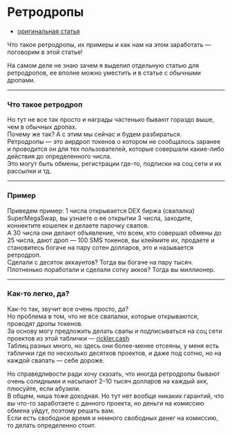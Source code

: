 # Ретродропы
- [оригинальная статья](https://teletype.in/@greezblog/retrodropy_3.12)

Что такое ретродропы, их примеры и как нам на этом заработать — поговорим в этой статье!

На самом деле не знаю зачем я выделил отдельную статью для ретродропов, ее вполне можно уместить и в статье с обычными дропами.

---

### Что такое ретродроп

Но тут не все так просто и награды частенько бывают гораздо выше, чем в обычных дропах.  
Почему же так? А с этим мы сейчас и будем разбираться.  
Ретродропы — это аирдроп токенов о котором не сообщалось заранее и проводится он для тех пользователей, которые совершали какие-либо действия до определенного числа.  
Это могут быть обмены, регистрации где-то, подписки на соц сети и их рассылки и тд.

---

### Пример

Приведем пример: 1 числа открывается DEX биржа (свапалка) SuperMegaSwap, вы узнаете о ее открытии 3 числа, заходите, коннектите кошелек и делаете парочку свапов.  
А 30 числа они делают объявление, что всем, кто совершал обмены до 25 числа, дают дроп — 100 SMS токенов, вы клеймите их, продаете и становитесь богаче на пару сотен долларов, это и называется ретродроп.  
Сделали с десяток аккаунтов? Тогда вы богаче на пару тысяч. Плотненько поработали и сделали сотку акков? Тогда вы миллионер.

---

### Как-то легко, да?

Как-то так, звучит все очень просто, да?  
Но проблема в том, что не все свапалки, которые открываются, проводят дропы токенов.  
За основу могу предложить делать свапы и подписываться на соц сети проектов из этой таблички — [rickler.cash](https://rickler.cash/)  
Таблиц разных много, но здесь они более-менее отсеяны, у меня есть таблички где по несколько десятков проектов, и даже под сотню, но на каждой свапать — себе дороже.

Но справедливости ради хочу сказать, что иногда ретродропы бывают очень солидными и насыпают 2–10 тысяч долларов на каждый акк, плюсуйте, если абузили.  
В общем, ниша тоже доходная. Но тут нет вообще никаких гарантий, что вы что-то заработаете с данного проекта, но деньги на комиссию обмена уйдут, поэтому решать вам.  
Если есть свободное время и немного свободных денег на комиссию, то делать определенно стоит.